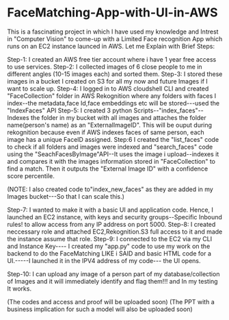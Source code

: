 # FaceMatching-App-with-UI-in-AWS

This is a fascinating project in which I have used my knowledge and Intrest in "Computer Vision" to come-up with a Limited Face recognition App which runs on an EC2 instance launced in AWS. Let me Explain with Brief Steps:

Step-1: I created an AWS free tier account where i have 1 year free access to use services.
Step-2: I collected images of 6 close people to me in different angles (10-15 images each) and sorted them.
Step-3: I stored these images in a bucket I created on S3 for all my now and future Images if I want to scale up.
Step-4: I logged in to AWS cloudshell CLI and created "FaceCollection" folder in AWS Rekognition where any folders with faces I index--the metadata,face Id,face embeddings etc will be stored---used the "IndexFaces" API
Step-5: I created 3 python Scripts--"index_faces"--Indexes the folder in my bucket with all images and attaches the folder name(person's name) as an "ExternalImageID". This will be ouput during rekognition because even if AWS indexes faces of same person, each image has a unique FaceID assigned.
Step:6 I created the "list_faces" code to check if all folders and images were indexed and "search_faces" code using the "SeachFacesByImage"API--It uses the image i upload--indexes it and compares it with the images information stored in "FaceCollection" to find a match. Then it outputs the "External Image ID" with a confidence score percentile.

(NOTE: I also created code to"index_new_faces" as they are added in my Images bucket---So that I can scale this.)

Step-7: I wanted to make it with a basic UI and application code. Hence, I launched an EC2 instance, with keys and security groups--Specific Inbound rules! to allow access from any IP address on port 5000.
Step-8: I created neccessary role and attached EC2,Rekognition.S3 full access to it and made the instance assume that role.
Step-9: I connected to the EC2 via my CLI and Instance Key---- I created my "app.py" code to use my work on the backend to do the FaceMatching LIKE i SAID and basic HTML code for a UI.-----I launched it in the IPV4 address of my code--- the UI opens.

Step-10: I can upload any image of a person part of my database/collection of Images and it will immediately identify and flag them!!! and In my testing It works.

(The codes and access and proof will be uploaded soon)
(The PPT with a business implication for such a model will also be uploaded soon)


